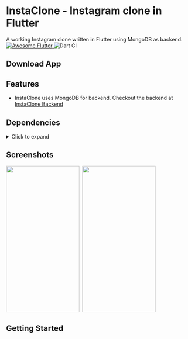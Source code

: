 # InstaClone - Instagram clone in Flutter

A working Instagram clone written in Flutter using MongoDB as backend.
<a href="https://github.com/rktejesh/Instagram_Clone">
   <img alt="Awesome Flutter" src="https://img.shields.io/badge/Awesome-Flutter-blue.svg?longCache=true&style=flat-square" />
</a>
![Dart CI](https://github.com/rktejesh/Instagram_Clone/workflows/Dart%20CI/badge.svg)

## Download App

## Features
* InstaClone uses MongoDB for backend. Checkout the backend at [InstaClone Backend](https://github.com/rktejesh/instagram-clone-backend)

## Dependencies
<details>
     <summary> Click to expand </summary>
     
* [google_fonts](https://pub.dev/packages/google_fonts)
* [formz](https://pub.dev/packages/formz)
* [flutter_bloc](https://pub.dev/packages/flutter_bloc)
* [http](https://pub.dev/packages/http)
* [bloc](https://pub.dev/packages/bloc)
* [equatable](https://pub.dev/packages/equatable)
* [flutter_logs](https://pub.dev/packages/flutter_logs)
* [image_picker](https://pub.dev/packages/image_picker)
* [flutter_staggered_grid_view](https://pub.dev/packages/flutter_staggered_grid_view)
* [shared_preferences](https://pub.dev/packages/shared_preferences)
     
</details>

## Screenshots
<img src="https://user-images.githubusercontent.com/73354337/165629426-10c1b361-d3ee-48c1-8573-d419c9d77097.jpg" width="200" height="400"/>&nbsp;
<img src="https://user-images.githubusercontent.com/73354337/165629435-aca4bcf6-9c27-40cf-9061-a39c1bb4e877.jpg" width="200" height="400"/>&nbsp;


## Getting Started
